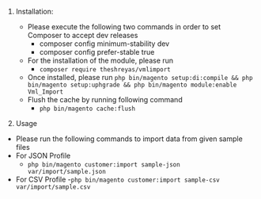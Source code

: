 1. Installation: 
      - Please execute the following two commands in order to set Composer to accept dev releases
        - composer config minimum-stability dev
        - composer config prefer-stable true
      - For the installation of the module, please run
        -  `composer require theshreyas/vmlimport`
      - Once installed, please run `php bin/magento setup:di:compile && php bin/magento setup:uphgrade && php bin/magento module:enable Vml_Import`
      - Flush the cache by running following command
        - `php bin/magento cache:flush`

2. Usage
 - Please run the following commands to import data from given sample files  
 - For JSON Profile 
   - `php bin/magento customer:import sample-json var/import/sample.json`
  - For CSV Profile
    -`php bin/magento customer:import sample-csv var/import/sample.csv`
